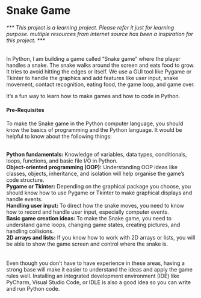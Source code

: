 # Snake Game
###### <I> *** This project is a learning project. Please refer it just for learning purpose. multiple resources from internet source has been a inspiration for this project. *** </I>

In Python, I am building a game called “Snake game” where the player handles a snake. The snake walks around the screen and eats food to grow. It tries to avoid hitting the edges or itself. We use a GUI tool like Pygame or Tkinter to handle the graphics and add features like user input, snake movement, contact recognition, eating food, the game loop, and game over. 

It’s a fun way to learn how to make games and how to code in Python.

#### Pre-Requisites
To make the Snake game in the Python computer language, you should know the basics of programming and the Python language. It would be helpful to know about the following things:

<br><b> Python fundamentals: </b> Knowledge of variables, data types, conditionals, loops, functions, and basic file I/O in Python.
<br><b>Object-oriented programming (OOP):</b> Understanding OOP ideas like classes, objects, inheritance, and isolation will help organise the game’s code structure.
<br><b>Pygame or Tkinter:</b> Depending on the graphical package you choose, you should know how to use Pygame or Tkinter to make graphical displays and handle events.
<br><b>Handling user input: </b> To direct how the snake moves, you need to know how to record and handle user input, especially computer events.
<br><b>Basic game creation ideas: </b> To make the Snake game, you need to understand game loops, changing game states, creating pictures, and handling collisions.
<br><b>2D arrays and lists:</b> If you know how to work with 2D arrays or lists, you will be able to show the game screen and control where the snake is.
<br><br><br>
Even though you don’t have to have experience in these areas, having a strong base will make it easier to understand the ideas and apply the game rules well. Installing an integrated development environment (IDE) like PyCharm, Visual Studio Code, or IDLE is also a good idea so you can write and run Python code.
